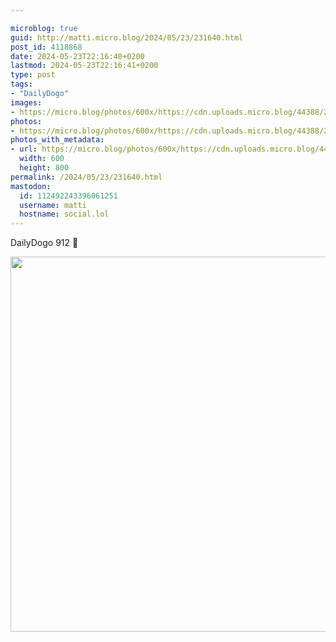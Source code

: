 ```yaml
---

microblog: true
guid: http://matti.micro.blog/2024/05/23/231640.html
post_id: 4118868
date: 2024-05-23T22:16:40+0200
lastmod: 2024-05-23T22:16:41+0200
type: post
tags:
- "DailyDogo"
images:
- https://micro.blog/photos/600x/https://cdn.uploads.micro.blog/44388/2024/943ef5f8813242f3ad9cc151554c737a.jpg
photos:
- https://micro.blog/photos/600x/https://cdn.uploads.micro.blog/44388/2024/943ef5f8813242f3ad9cc151554c737a.jpg
photos_with_metadata:
- url: https://micro.blog/photos/600x/https://cdn.uploads.micro.blog/44388/2024/943ef5f8813242f3ad9cc151554c737a.jpg
  width: 600
  height: 800
permalink: /2024/05/23/231640.html
mastodon:
  id: 112492243396061251
  username: matti
  hostname: social.lol
---
```

DailyDogo 912 🐶

<img src="/media/uploads/2024/943ef5f8813242f3ad9cc151554c737a.jpg" width="600" alt="" />
